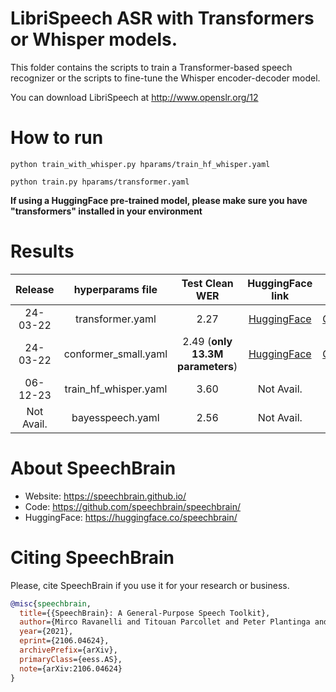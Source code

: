 # LibriSpeech ASR with Transformers or Whisper models.
This folder contains the scripts to train a Transformer-based speech recognizer or the scripts to fine-tune the Whisper encoder-decoder model.

You can download LibriSpeech at http://www.openslr.org/12

# How to run
```shell
python train_with_whisper.py hparams/train_hf_whisper.yaml
```

```shell
python train.py hparams/transformer.yaml
```

**If using a HuggingFace pre-trained model, please make sure you have "transformers"
installed in your environment**
# Results

| Release | hyperparams file | Test Clean WER | HuggingFace link | Model link | GPUs |
|:-------------:|:---------------------------:| :-----:| :-----:| :-----:| :--------:|
| 24-03-22 | transformer.yaml | 2.27 | [HuggingFace](https://huggingface.co/speechbrain/asr-transformer-transformerlm-librispeech) | [GoogleDrive](https://drive.google.com/drive/folders/1Nv1OLbHLqVeShyZ8LY9gjhYGE1DBFzFf?usp=sharing) | 4xV100 32GB |
| 24-03-22 | conformer_small.yaml | 2.49 (**only 13.3M parameters**) | [HuggingFace](https://huggingface.co/speechbrain/asr-conformersmall-transformerlm-librispeech) | [GoogleDrive](https://drive.google.com/drive/folders/1I4qntoodHCcj1JNbDrfwFHYcLyu1S5-l?usp=sharing) | 1xV100 32GB |
| 06-12-23 | train_hf_whisper.yaml | 3.60 | Not Avail. | Not Avail. | 1xA100 40GB |
| Not Avail. |   bayesspeech.yaml    | 2.56 | Not Avail. | Not Avail. | 1xV100S 32GB |

# **About SpeechBrain**
- Website: https://speechbrain.github.io/
- Code: https://github.com/speechbrain/speechbrain/
- HuggingFace: https://huggingface.co/speechbrain/


# **Citing SpeechBrain**
Please, cite SpeechBrain if you use it for your research or business.

```bibtex
@misc{speechbrain,
  title={{SpeechBrain}: A General-Purpose Speech Toolkit},
  author={Mirco Ravanelli and Titouan Parcollet and Peter Plantinga and Aku Rouhe and Samuele Cornell and Loren Lugosch and Cem Subakan and Nauman Dawalatabad and Abdelwahab Heba and Jianyuan Zhong and Ju-Chieh Chou and Sung-Lin Yeh and Szu-Wei Fu and Chien-Feng Liao and Elena Rastorgueva and François Grondin and William Aris and Hwidong Na and Yan Gao and Renato De Mori and Yoshua Bengio},
  year={2021},
  eprint={2106.04624},
  archivePrefix={arXiv},
  primaryClass={eess.AS},
  note={arXiv:2106.04624}
}
```
